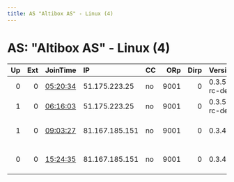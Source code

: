 ```yaml
---
title: AS "Altibox AS" - Linux (4)
---
```


# AS: "Altibox AS" - Linux (4)

|   Up |   Ext | JoinTime                                                                                            | IP             | CC   |   ORp |   Dirp | Version        | Contact                      | Nickname   |   eFamMembers |
|-----:|------:|:----------------------------------------------------------------------------------------------------|:---------------|:-----|------:|-------:|:---------------|:-----------------------------|:-----------|--------------:|
|    0 |     0 | [05:20:34](https://metrics.torproject.org/rs.html#details/9372D13459112D99C49BD6C182351CDB8A3C9613) | 51.175.223.25  | no   |  9001 |      0 | 0.3.5.6-rc-dev | None                         | LilRelay   |             1 |
|    1 |     0 | [06:16:03](https://metrics.torproject.org/rs.html#details/05CB8E8B34E4231D171674F744F92C58317D211A) | 51.175.223.25  | no   |  9001 |      0 | 0.3.5.6-rc-dev | None                         | LilRelay   |             1 |
|    1 |     0 | [09:03:27](https://metrics.torproject.org/rs.html#details/A9224E529A70F9A24CC295A5FC86F7F520C62EE2) | 81.167.185.151 | no   |  9001 |      0 | 0.3.4.9        | Random Person &lt;tor.at.zon | torzone    |             1 |
|    0 |     0 | [15:24:35](https://metrics.torproject.org/rs.html#details/19AF1389C44FCBA0839DE46B4E6DBA554A2C6D9E) | 81.167.185.151 | no   |  9001 |      0 | 0.3.4.9        | Random Person &lt;tor.at.zon | torzone    |             1 |
